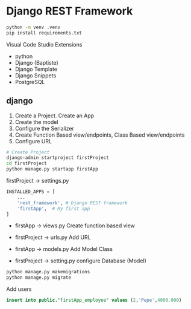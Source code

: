 # Django REST Framework

```bash
python -m venv .venv
pip install requirements.txt
```

Visual Code Studio Extensions   
- python
- Django (Baptiste)
- Django Template
- Django Snippets
- PostgreSQL


## django

1. Create a Project. Create an App
2. Create the model
3. Configure the Serializer
4. Create Function Based view/endpoints, Class Based view/endpoints
5. Configure URL


```bash
# Create Project
django-admin startproject firstProject
cd firstProject
python manage.py startapp firstApp
```

firstProject -> settings.py
```py
INSTALLED_APPS = [
    ...
    'rest_framework', # Django REST framework
    'firstApp',  # My first app
]
```

- firstApp -> views.py Create function based view

- firstProject -> urls.py Add URL

- firstApp -> models.py Add Model Class

- firstProject -> setting.py configure Database (Model)

```bash
python manage.py makemigrations
python manage.py migrate
```

Add users

```sql
insert into public."firstApp_employee" values (2,'Pepe',4000.000)
``` 
